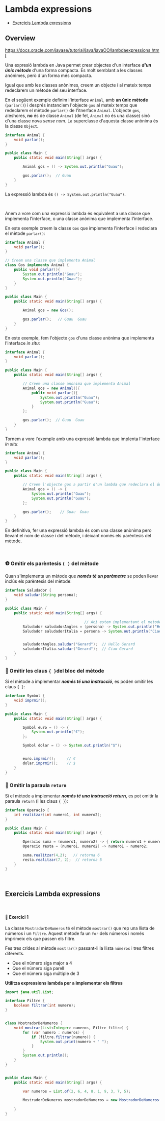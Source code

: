 # Lambda expressions

- [Exercicis Lambda exressions](#exercicis-lambda-expressions)

## Overview

https://docs.oracle.com/javase/tutorial/java/javaOO/lambdaexpressions.html

Una expresió lambda en Java permet crear objectes d'un interface **_d'un únic mètode_** d'una forma compacta. És molt semblant a les classes anònimes, però d'un forma més compacta.

Igual que amb les classes anònimes, creem un objecte i al mateix temps redeclarem un mètode del seu interface.


En el següent exemple definim l'interface `Animal`, amb **un únic mètode** (`parlar()`) i després instanciem l'objecte `gos` al mateix temps que redeclarem el mètode `parlar()`  de l'itnerface `Animal`. L'objecte `gos`, aleshores, __no__ és de classe `Animal` (de fet, `Animal` no és una classe) sinò d'una classe nova _sense nom_. La superclasse d'aquesta classe anònima és la classe `Object`.

```java
interface Animal {
    void parlar();
}

public class Main {
    public static void main(String[] args) {

        Animal gos = () -> System.out.println("Guau");

        gos.parlar();  // Guau
    }
}
```

La expressió lambda és `() -> System.out.println("Guau")`. 

<br />

Anem a vore com una expressió lambda és equivalent a una classe que implementa l'interface, o una classe anònima que implementa l'interface.

En este exemple creem la classe `Gos` que implementa l'interface i redeclara el mètode `parlar()`:

```java
interface Animal {
    void parlar();
}

// Creem una classe que implementa Animal
class Gos implements Animal {
    public void parlar(){
        System.out.println("Guau");
        System.out.println("Guau");
    }
}

public class Main {
    public static void main(String[] args) {

        Animal gos = new Gos();

        gos.parlar();   // Guau  Guau
    }
}
```

En este exemple, fem l'objecte `gos` d'una classe anònima que implementa l'interface _in situ_:
```java
interface Animal {
    void parlar();
}

public class Main {
    public static void main(String[] args) {

        // Creem una classe anonima que implementa Animal
        Animal gos = new Animal(){
            public void parlar(){
                System.out.println("Guau");
                System.out.println("Guau");
            }
        };

        gos.parlar();  // Guau  Guau
    }
}
```

Tornem a vore l'exemple amb una expressió lambda que implenta l'interface _in situ_:

```java
interface Animal {
    void parlar();
}

public class Main {
    public static void main(String[] args) {

        // Creem l'objecte gos a partir d'un lambda que redeclara el únic mètode parlar()
        Animal gos = () -> {
            System.out.println("Guau");
            System.out.println("Guau");
        };

        gos.parlar();    // Guau  Guau
    }
}
```

En definitiva, fer una expressió lambda és com una classe anònima pero llevant el nom de classe i del mètode, i deixant només els parèntesis del mètode.

<br />





### ⚽️ Omitir els parèntesis `( )` del mètode

Quan s'implementa un mètode que **_només té un paràmetre_** se poden llevar inclús els parèntesis del mètode:

```java
interface Saludador {
    void saludar(String persona);
}

public class Main {
    public static void main(String[] args) {

                                    // Aci estem implementant el metode saludar(String persona)
        Saludador saludadorAngles = (persona) -> System.out.println("Hello " + persona);
        Saludador saludadorItalia = persona -> System.out.println("Ciao " + persona);


        saludadorAngles.saludar("Gerard");  // Hello Gerard
        saludadorItalia.saludar("Gerard");  // Ciao Gerard
    }
}
```
### 🏀 Omitir les claus `{ }`del bloc del mètode

Si el mètode a implementar **_només té una instrucció_**, es poden omitir les claus `{ }`:

```java
interface Symbol {
    void imprmir();
}

public class Main {
    public static void main(String[] args) {

        Symbol euro = () -> {
            System.out.println("€");
        };

        Symbol dolar = () -> System.out.println("$");


        euro.imprmir();     // €
        dolar.imprmir();    // $
    }
}
```


### 🥎 Omitir la paraula `return`

Si el mètode a implementar **_només té una instrucció return_**, es pot omitir la paraula `return` (i les claus `{ }`):
```java
interface Operacio {
    int realitzar(int numero1, int numero2);
}

public class Main {
    public static void main(String[] args) {

        Operacio suma = (numero1, numero2) -> { return numero1 + numero2; };
        Operacio resta = (numero1, numero2) -> numero1 - numero2;

        suma.realitzar(4,2);   // retorna 6
        resta.realitzar(7, 2);  // retorna 5
    }
}
```



<br />

## Exercicis Lambda expressions

<br />

#### 🍎 Exercici 1 

La classe `MostradorDeNumeros` té el mètode `mostrar()` que rep una llista de números i un `Filtre`. Aquest métode fa un `for` dels números i només imprimeix els que
passen els filtre.

Fes tres crides al mètode `mostrar()` passant-li la llista `números` i tres filtres diferents.
* Que el número siga major a 4
* Que el número siga parell
* Que el número siga múltiple de 3

**Utilitza expressions lambda per a implementar els filtres**

```java
import java.util.List;

interface Filtre {
    boolean filtrar(int numero);
}


class MostradorDeNumeros {
    void mostrar(List<Integer> numeros, Filtre filtre) {
        for (var numero : numeros) {
            if (filtre.filtrar(numero)) {
                System.out.print(numero + " ");
            }
        }
        System.out.println();
    }
}


public class Main {
    public static void main(String[] args) {

        var numeros = List.of(2, 6, 4, 8, 1, 9, 3, 7, 5);

        MostradorDeNumeros mostradorDeNumeros = new MostradorDeNumeros();
        
    }
}
```
